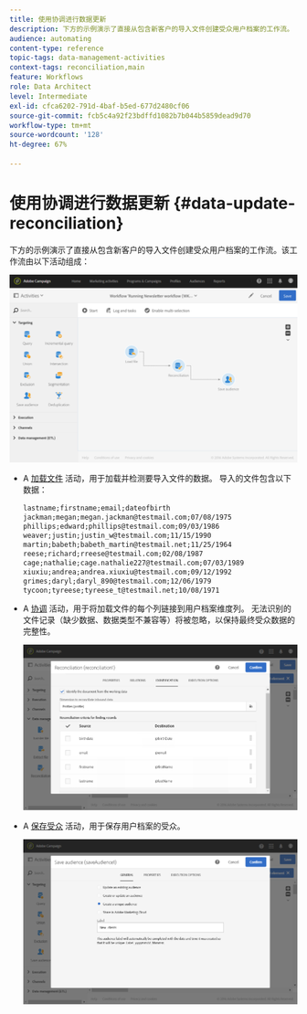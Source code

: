 ```yaml
---
title: 使用协调进行数据更新
description: 下方的示例演示了直接从包含新客户的导入文件创建受众用户档案的工作流。
audience: automating
content-type: reference
topic-tags: data-management-activities
context-tags: reconciliation,main
feature: Workflows
role: Data Architect
level: Intermediate
exl-id: cfca6202-791d-4baf-b5ed-677d2480cf06
source-git-commit: fcb5c4a92f23bdffd1082b7b044b5859dead9d70
workflow-type: tm+mt
source-wordcount: '128'
ht-degree: 67%

---
```


# 使用协调进行数据更新 {#data-update-reconciliation}

下方的示例演示了直接从包含新客户的导入文件创建受众用户档案的工作流。该工作流由以下活动组成：

![](assets/identification_example2.png)

* A [加载文件](../../automating/using/load-file.md) 活动，用于加载并检测要导入文件的数据。 导入的文件包含以下数据：

   ```
   lastname;firstname;email;dateofbirth
   jackman;megan;megan.jackman@testmail.com;07/08/1975
   phillips;edward;phillips@testmail.com;09/03/1986
   weaver;justin;justin_w@testmail.com;11/15/1990
   martin;babeth;babeth_martin@testmail.net;11/25/1964
   reese;richard;rreese@testmail.com;02/08/1987
   cage;nathalie;cage.nathalie227@testmail.com;07/03/1989
   xiuxiu;andrea;andrea.xiuxiu@testmail.com;09/12/1992
   grimes;daryl;daryl_890@testmail.com;12/06/1979
   tycoon;tyreese;tyreese_t@testmail.net;10/08/1971
   ```

* A [协调](../../automating/using/reconciliation.md) 活动，用于将加载文件的每个列链接到用户档案维度列。 无法识别的文件记录（缺少数据、数据类型不兼容等）将被忽略，以保持最终受众数据的完整性。

   ![](assets/identification_example1.png)

* A [保存受众](../../automating/using/save-audience.md) 活动，用于保存用户档案的受众。

   ![](assets/identification_example3.png)
